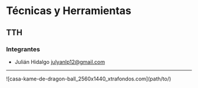 # Técnicas y Herramientas
##  TTH
### Integrantes
* Julián Hidalgo <julyanlp12@gmail.com>
<hr>
 ![casa-kame-de-dragon-ball_2560x1440_xtrafondos.com](path/to/)
